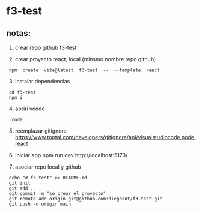 # f3-test

## notas:

1) crear repo github 
  f3-test
  
2) crear proyecto react, local (minsmo nombre repo github)
```
 npm  create  vite@latest  f3-test  --  --template  react
```

3) instalar dependencias
```
 cd f3-test
 npm i
```
4) abriri vcode
```
  code .
```
5) reemplazar gitignore
 https://www.toptal.com/developers/gitignore/api/visualstudiocode,node,react

6) iniciar app
 npm run dev
 http://localhost:5173/
 
7) asociar repo local y github
```
 echo "# f3-test" >> README.md
 git init
 git add .
 git commit -m "se crear el proyecto"
 git remote add origin git@github.com:diegosnt/f3-test.git
 git push -u origin main
 ```